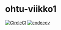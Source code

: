 # ohtu-viikko1

[![CircleCI](https://circleci.com/gh/skoskipaa/ohtu-viikko1.svg?style=svg)](https://circleci.com/gh/skoskipaa/ohtu-viikko1)
[![codecov](https://codecov.io/gh/skoskipaa/ohtu-viikko1/branch/master/graph/badge.svg)](https://codecov.io/gh/skoskipaa/ohtu-viikko1)

